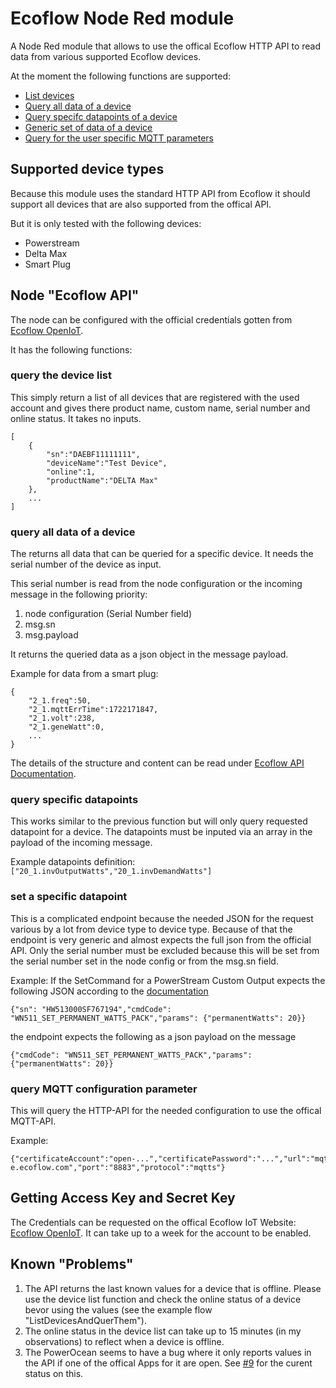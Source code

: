 # Ecoflow Node Red module

A Node Red module that allows to use the offical Ecoflow HTTP API to read data from various supported Ecoflow devices.

At the moment the following functions are supported:
- [List devices](#query-the-device-list)
- [Query all data of a device](#query-all-data-of-a-device)
- [Query specifc datapoints of a device](#query-specific-datapoints)
- [Generic set of data of a device](#set-a-specific-datapoint)
- [Query for the user specific MQTT parameters](#query-mqtt-configuration-parameter)

## Supported device types

Because this module uses the standard HTTP API from Ecoflow it should support all devices that are also supported from the offical API.

But it is only tested with the following devices:
- Powerstream
- Delta Max
- Smart Plug

## Node "Ecoflow API"

The node can be configured with the official credentials gotten from [Ecoflow OpenIoT](https://developer-eu.ecoflow.com).

It has the following functions:

### query the device list

This simply return a list of all devices that are registered with the used account and gives there product name, custom name, serial number and online status.
It takes no inputs.

```
[
    {
        "sn":"DAEBF11111111",
        "deviceName":"Test Device",
        "online":1,
        "productName":"DELTA Max"
    },
    ...
]
```

### query all data of a device

The returns all data that can be queried for a specific device. It needs the serial number of the device as input.

This serial number is read from the node configuration or the incoming message in the following priority:
1. node configuration (Serial Number field)
2. msg.sn
3. msg.payload

It returns the queried data as a json object in the message payload.

Example for data from a smart plug:
```
{
    "2_1.freq":50,
    "2_1.mqttErrTime":1722171847,
    "2_1.volt":238,
    "2_1.geneWatt":0,
    ...
}
```

The details of the structure and content can be read under [Ecoflow API Documentation](https://developer-eu.ecoflow.com/us/document/generalInfo).

### query specific datapoints

This works similar to the previous function but will only query requested datapoint for a device.
The datapoints must be inputed via an array in the payload of the incoming message.

Example datapoints definition: `["20_1.invOutputWatts","20_1.invDemandWatts"]`

### set a specific datapoint

This is a complicated endpoint because the needed JSON for the request various by a lot from device type to device type.
Because of that the endpoint is very generic and almost expects the full json from the official API. Only the serial number must be excluded because this will be set from the serial number set in the node config or from the msg.sn field.

Example:
If the SetCommand for a PowerStream Custom Output expects the following JSON according to the <a href="https://developer-eu.ecoflow.com/us/document/powerStreamMicroInverter">documentation</a>
```
{"sn": "HW513000SF767194","cmdCode": "WN511_SET_PERMANENT_WATTS_PACK","params": {"permanentWatts": 20}}
```
the endpoint expects the following as a json payload on the message
```
{"cmdCode": "WN511_SET_PERMANENT_WATTS_PACK","params": {"permanentWatts": 20}}
```

### query MQTT configuration parameter

This will query the HTTP-API for the needed configuration to use the offical MQTT-API.

Example:
```
{"certificateAccount":"open-...","certificatePassword":"...","url":"mqtt-e.ecoflow.com","port":"8883","protocol":"mqtts"}
```

## Getting Access Key and Secret Key

The Credentials can be requested on the offical Ecoflow IoT Website: [Ecoflow OpenIoT](https://developer-eu.ecoflow.com).
It can take up to a week for the account to be enabled.


## Known "Problems"

1. The API returns the last known values for a device that is offline. Please use the device list function and check the online status of a device bevor using the values (see the example flow "ListDevicesAndQuerThem"). 
2. The online status in the device list can take up to 15 minutes (in my observations) to reflect when a device is offline.
3. The PowerOcean seems to have a bug where it only reports values in the API if one of the offical Apps for it are open. See [#9](https://github.com/Shaoranlaos/node-red-contrib-ecoflow-http-api/issues/9) for the curent status on this.